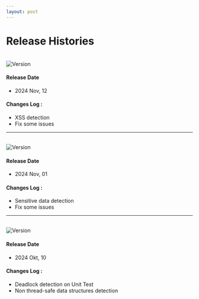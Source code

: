 ```yaml
---
layout: post
---
```

# Release Histories

<br/>
<img src="https://img.shields.io/badge/Version-0.0.3--SNAPSHOT-orange" alt="Version">
<br/>

#### Release Date
- 2024 Nov, 12

#### Changes Log :
- XSS detection
- Fix some issues

---
<br/>
<img src="https://img.shields.io/badge/Version-0.0.2-purple" alt="Version">
<br/>

#### Release Date
- 2024 Nov, 01

#### Changes Log :
- Sensitive data detection
- Fix some issues

---
<br/>
<img src="https://img.shields.io/badge/Version-0.0.2--SNAPSHOT-blue" alt="Version">
<br/>

#### Release Date
- 2024 Okt, 10

#### Changes Log :
- Deadlock detection on Unit Test
- Non thread-safe data structures detection
